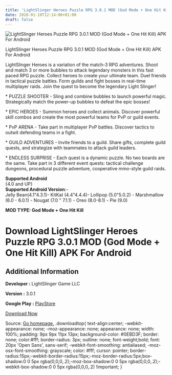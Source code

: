 ```yaml
---
title: 'LightSlinger Heroes Puzzle RPG 3.0.1 MOD (God Mode + One Hit Kill) APK For Android'
date: 2020-01-10T12:14:00+01:00
draft: false
---
```


![LightSlinger Heroes Puzzle RPG 3.0.1 MOD (God Mode + One Hit Kill) APK For Android](https://i1.wp.com/apkhome.net/wp-content/uploads/2020/01/LightSlinger-Heroes-Puzzle-RPG-3.0.1-MOD-God-Mode-One-Hit-Kill.png "LightSlinger Heroes Puzzle RPG 3.0.1 MOD (God Mode + One Hit Kill) APK For Android")

  

LightSlinger Heroes Puzzle RPG 3.0.1 MOD (God Mode + One Hit Kill) APK For Android

LightSlinger Heroes is a variation of the match-3 RPG adventures. Shoot and match 3 or more bubbles to attack legendary monsters in this fast paced RPG puzzle. Collect heroes to create your ultimate team. Duel friends in tactical puzzle battles. Form guilds and fight bosses in real-time multiplayer raids. Join the quest to become the legendary Light Slinger!

\* PUZZLE SHOOTER - Sling and combine bubbles to launch powerful magic. Strategically match the power-up bubbles to defeat the epic bosses!

\* EPIC HEROES - Summon heroes and collect animals. Discover powerful skill combos and create the most powerful teams for PvP or guild events.

\* PvP ARENA - Take part in multiplayer PvP battles. Discover tactics to outwit defending teams in a fight.

\* GUILD ADVENTURES - Invite friends to a guild. Share gifts, complete guild quests, and strategize with teammates to attack guild leaders.

\* ENDLESS SURPRISE - Each quest is a dynamic puzzle. No two boards are the same. Take part in 3 different event quests: tactical challenge dungeons, procedural puzzle adventure, cooperative mmo-style guild raids.

**Supported Android**  
{4.0 and UP}  
**Supported Android Version**:-  
Jelly Bean(4.1"4.3.1)- KitKat (4.4"4.4.4)- Lollipop (5.0"5.0.2) - Marshmallow (6.0 - 6.0.1) - Nougat (7.0 " 7.1.1) - Oreo (8.0-8.1) - Pie (9.0)

**MOD TYPE: God Mode + One Hit Kill**

Download LightSlinger Heroes Puzzle RPG 3.0.1 MOD (God Mode + One Hit Kill) APK For Android
===========================================================================================

Additional Information
----------------------

**Developer :** LightSlinger Game LLC

**Version :** 3.0.1

**Google Play :** [PlayStore](https://play.google.com/store/apps/details?id=com.skybornegames.battlepop)

  

[Download Now](https://store4app.co/post/lightslinger-heroes-puzzle-rpg-3-0-1-mod-god-mode-one-hit-kill-apk-for-android_1578654612)

  
Source: [Go homepage.](https://store4app.co/post/lightslinger-heroes-puzzle-rpg-3-0-1-mod-god-mode-one-hit-kill-apk-for-android_1578654612) .downloadtop{ text-align:center; -webkit-appearance: none; -moz-appearance: none; appearance: none; width: 100%; padding: 9px 9px 11px 13px; background-color: #0EBD3F; border: none; color:#fff; border-radius: 3px; outline: none; font-weight;bold; font: 20px 'Open Sans', sans-serif; -webkit-font-smoothing: antialiased; -moz-osx-font-smoothing: grayscale; color: #fff; cursor: pointer; border-radius:15px;-webkit-border-radius:15px;-moz-border-radius:5px;box-shadow:0 0 5px rgba(0,0,0,.2);-moz-box-shadow:0 0 5px rgba(0,0,0,.2);-webkit-box-shadow:0 0 5px rgba(0,0,0,.2) !important; }